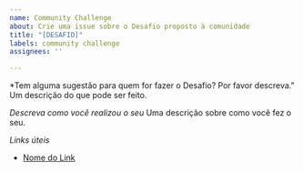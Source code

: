 ```yaml
---
name: Community Challenge
about: Crie uma issue sobre o Desafio proposto à comunidade
title: "[DESAFIO]"
labels: community challenge
assignees: ''

---
```


*Tem alguma sugestão para quem for fazer o Desafio? Por favor descreva."
Um descrição do que pode ser feito.

*Descreva como você realizou o seu*
Uma descrição sobre como você fez o seu.

*Links úteis*
- [Nome do Link](URL)
